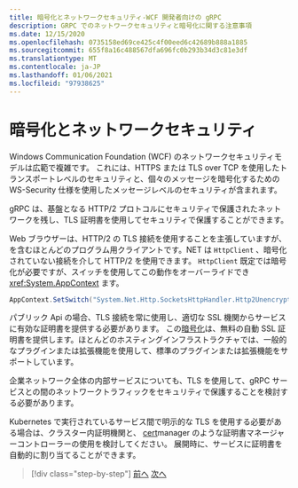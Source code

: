 ```yaml
---
title: 暗号化とネットワークセキュリティ-WCF 開発者向けの gRPC
description: GRPC でのネットワークセキュリティと暗号化に関する注意事項
ms.date: 12/15/2020
ms.openlocfilehash: 0735158ed69ce425c4f00eed6c42689b888a1885
ms.sourcegitcommit: 655f8a16c488567dfa696fc0b293b34d3c81e3df
ms.translationtype: MT
ms.contentlocale: ja-JP
ms.lasthandoff: 01/06/2021
ms.locfileid: "97938625"
---
```

# <a name="encryption-and-network-security"></a>暗号化とネットワークセキュリティ

Windows Communication Foundation (WCF) のネットワークセキュリティモデルは広範で複雑です。 これには、HTTPS または TLS over TCP を使用したトランスポートレベルのセキュリティと、個々のメッセージを暗号化するための WS-Security 仕様を使用したメッセージレベルのセキュリティが含まれます。

gRPC は、基盤となる HTTP/2 プロトコルにセキュリティで保護されたネットワークを残し、TLS 証明書を使用してセキュリティで保護することができます。

Web ブラウザーは、HTTP/2 の TLS 接続を使用することを主張していますが、を含むほとんどのプログラム用クライアントです。NET は `HttpClient` 、暗号化されていない接続を介して HTTP/2 を使用できます。 `HttpClient` 既定では暗号化が必要ですが、スイッチを使用してこの動作をオーバーライドでき <xref:System.AppContext> ます。

```csharp
AppContext.SetSwitch("System.Net.Http.SocketsHttpHandler.Http2UnencryptedSupport", true);
```

パブリック Api の場合、TLS 接続を常に使用し、適切な SSL 機関からサービスに有効な証明書を提供する必要があります。 この[暗号化](https://letsencrypt.org)は、無料の自動 SSL 証明書を提供します。ほとんどのホスティングインフラストラクチャでは、一般的なプラグインまたは拡張機能を使用して、標準のプラグインまたは拡張機能をサポートしています。

企業ネットワーク全体の内部サービスについても、TLS を使用して、gRPC サービスとの間のネットワークトラフィックをセキュリティで保護することを検討する必要があります。

Kubernetes で実行されているサービス間で明示的な TLS を使用する必要がある場合は、クラスター内証明機関と、 [cert](https://docs.cert-manager.io/en/latest/)manager のような証明書マネージャーコントローラーの使用を検討してください。 展開時に、サービスに証明書を自動的に割り当てることができます。

>[!div class="step-by-step"]
>[前へ](channel-credentials.md)
>[次へ](grpc-in-production.md)
